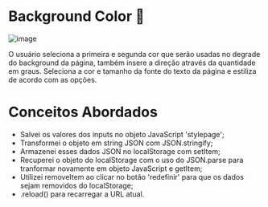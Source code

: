 # Background Color 🎨
![image](https://user-images.githubusercontent.com/81046850/132340955-0473db16-da59-49c5-90e8-290a16a4e6cc.png)

O usuário seleciona a primeira e segunda cor que serão usadas no degrade do background da página, também insere a direção através da quantidade em graus. Seleciona a cor e tamanho da fonte do texto da página e estiliza de acordo com as opções. 

# Conceitos Abordados
- Salvei os valores dos inputs no objeto JavaScript 'stylepage';
- Transformei o objeto em string JSON com JSON.stringify; 
- Armazenei esses dados JSON no localStorage com setItem;
- Recuperei o objeto do localStorage com o uso do JSON.parse para tranformar novamente em objeto JavaScript e getItem;
- Utilizei removeItem ao clicar no botão 'redefinir' para que os dados sejam removidos do localStorage;
- .reload() para recarregar a URL atual. 

